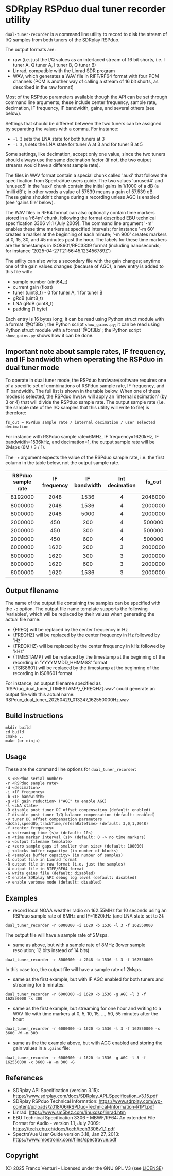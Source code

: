 # SDRplay RSPduo dual tuner recorder utility

`dual-tuner-recorder` is a command line utility to record to disk the stream of I/Q samples from both tuners of the SDRplay RSPduo.

The output formats are:
  - raw (i.e. just the I/Q values as an interlaced stream of 16 bit shorts, i.e. I tuner A, Q tuner A, I tuner B, Q tuner B)
  - Linrad, compatible with the Linrad SDR program
  - WAV, which generates a WAV file in RIFF/RF64 format with four PCM channels (PCM is another way of calling a stream of 16 bit shorts, as described in the raw format)

Most of the RSPduo parameters available though the API can be set through command line arguments; these include center frequency, sample rate, decimation, IF frequency, IF bandwidth, gains, and several others (see below).

Settings that should be different between the two tuners can be assigned by separating the values with a comma. For instance:
  - `-l 3` sets the LNA state for both tuners at 3
  - `-l 3,5` sets the LNA state for tuner A at 3 and for tuner B at 5

Some settings, like decimation, accept only one value, since the two tuners should always use the same decimation factor (if not, the two output streams would have a different sample rate).

The files in WAV format contain a special chunk called 'auxi' that follows the specification from SpectraVue users guide.
The two values 'unused4' and 'unused5' in the 'auxi' chunk contain the initial gains in 1/1000 of a dB (a 'milli dB'); in other words a value of 57539 means a gain of 57.539 dB. These gains shouldn't change during a recording unless AGC is enabled (see 'gains file' below).

The WAV files in RF64 format can also optionally contain time markers stored in a 'r64m' chunk, following the format described EBU technical specification 3306 v1.1 (July 2009). The command line argument '-m' enables these time markers at specified intervals; for instance '-m 60' creates a marker at the beginning of each minute; '-m 900' creates markers at 0, 15, 30, and 45 minutes past the hour. The labels for these time markers are the timestamps in ISO8601/RFC3339 format (including nanoseconds; for instance '2025-04-27T21:56:45.123456789Z')

The utility can also write a secondary file with the gain changes; anytime one of the gain values changes (because of AGC), a new entry is added to this file with:
   - sample number (uint64_t)
   - current gain (float)
   - tuner (uint8_t) - 0 for tuner A, 1 for tuner B
   - gRdB (uint8_t)
   - LNA gRdB  (uint8_t)
   - padding (1 byte)

Each entry is 16 bytes long; it can be read using Python struct module with a format '@Qf3Bx'; the Python script `show_gains.py`; it can be read using Python struct module with a format '@Qf3Bx'; the Python script `show_gains.py` shows how it can be done.

## Important note about sample rates, IF frequency, and IF bandwidth when operating the RSPduo in dual tuner mode

To operate in dual tuner mode, the RSPduo hardware/software requires one of a specific set of combinations of RSPduo sample rate, IF frequency, and IF bandwidth. The full list is shown in the table below. When one of these modes is selected, the RSPduo hw/sw will apply an 'internal decimation' (by 3 or 4) that will divide the RSPduo sample rate. The output sample rate (i.e. the sample rate of the I/Q samples that this utility will write to file) is therefore:

    fs_out = RSPduo sample rate / internal decimation / user selected decimation

For instance with RSPduo sample rate=6MHz, IF frequency=1620kHz, IF bandwidth=1536kHz, and decimation=1, the output sample rate will be 2Msps (6M / 3 / 1).

The `-r` argument expects the value of the RSPduo sample rate, i.e. the first column in the table below, not the output sample rate.

| RSPduo sample rate | IF frequency | IF bandwidth | Int decimation |  fs_out |
| :----------------: | :----------: | :----------: | :------------: | :-----: |
|      8192000       |    2048      |    1536      |       4        | 2048000 |
|      8000000       |    2048      |    1536      |       4        | 2000000 |
|      8000000       |    2048      |    5000      |       4        | 2000000 |
|      2000000       |     450      |     200      |       4        |  500000 |
|      2000000       |     450      |     300      |       4        |  500000 |
|      2000000       |     450      |     600      |       4        |  500000 |
|      6000000       |    1620      |     200      |       3        | 2000000 |
|      6000000       |    1620      |     300      |       3        | 2000000 |
|      6000000       |    1620      |     600      |       3        | 2000000 |
|      6000000       |    1620      |    1536      |       3        | 2000000 |


## Output filename

The name of the output file containing the samples can be specified with the `-o` option. The output file name template supports the following 'variables', which will be replaced by their values when generating the actual file name:
  - {FREQ} will be replaced by the center frequency in Hz
  - {FREQHZ} will be replaced by the center frequency in Hz followed by 'Hz'
  - {FREQKHZ} will be replaced by the center frequency in kHz followed by 'kHz'
  - {TIMESTAMP} will be replaced by the timestamp at the beginning of the recording in 'YYYYMMDD_HHMMSS' format
  - {TSIS8601} will be replaced by the timestamp at the beginning of the recording in IS08601 format

For instance, an output filename specified as 'RSPduo_dual_tuner_{TIMESTAMP}_{FREQHZ}.wav' could generate an output file with this actual name: RSPduo_dual_tuner_20250429_013247_162550000Hz.wav


## Build instructions

```
mkdir build
cd build
cmake ..
make (or ninja)
```


## Usage

These are the command line options for `dual_tuner_recorder`:

    -s <RSPduo serial number>
    -r <RSPduo sample rate>
    -d <decimation>
    -i <IF frequency>
    -b <IF bandwidth>
    -g <IF gain reduction> ("AGC" to enable AGC)
    -l <LNA state>
    -D disable post tuner DC offset compensation (default: enabled)
    -I disable post tuner I/Q balance compensation (default: enabled)
    -y tuner DC offset compensation parameters <dcCal,speedUp,trackTime,refeshRateTime> (default: 3,0,1,2048)
    -f <center frequency>
    -x <streaming time (s)> (default: 10s)
    -m <time marker interval (s)> (default: 0 -> no time markers)
    -o <output filename template>
    -z <zero sample gaps if smaller than size> (default: 100000)
    -j <blocks buffer capacity> (in number of blocks)
    -k <samples buffer capacity> (in number of samples)
    -L output file in Linrad format
    -R output file in raw format (i.e. just the samples)
    -W output file in RIFF/RF64 format
    -G write gains file (default: disabled)
    -X enable SDRplay API debug log level (default: disabled)
    -v enable verbose mode (default: disabled)


## Examples

- record local NOAA weather radio on 162.55MHz for 10 seconds using an RSPduo sample rate of 6MHz and IF=1620kHz (and LNA state set to 3):
```
dual_tuner_recorder -r 6000000 -i 1620 -b 1536 -l 3 -f 162550000
```
The output file will have a sample rate of 2Msps.

- same as above, but with a sample rate of 8MHz (lower sample resolution; 12 bits instead of 14 bits)
```
dual_tuner_recorder -r 8000000 -i 2048 -b 1536 -l 3 -f 162550000
```
In this case too, the output file will have a sample rate of 2Msps.

 - same as the first example, but with IF AGC enabled for both tuners and streaming for 5 minutes:
```
dual_tuner_recorder -r 6000000 -i 1620 -b 1536 -g AGC -l 3 -f 162550000 -x 300
```

 - same as the first example, but streaming for one hour and writing to a WAV file with time markers at 0, 5, 10, 15, ..., 50, 55 minutes after the hour:
```
dual_tuner_recorder -r 6000000 -i 1620 -b 1536 -l 3 -f 162550000 -x 3600 -W -m 300
```

 - same as the the example above, but with AGC enabled and storing the gain values in a `.gains` file:
```
dual_tuner_recorder -r 6000000 -i 1620 -b 1536 -g AGC -l 3 -f 162550000 -x 3600 -W -m 300 -G
```


## References

  - SDRplay API Specification (version 3.15): https://www.sdrplay.com/docs/SDRplay_API_Specification_v3.15.pdf
  - SDRplay RSPduo Technical Information: https://www.sdrplay.com/wp-content/uploads/2018/06/RSPDuo-Technical-Information-R1P1.pdf
  - Linrad: https://www.sm5bsz.com/linuxdsp/linrad.htm
  - EBU Technical Specification 3306 - MBWF/RF64: An extended File Format for Audio - version 1.1, July 2009: https://tech.ebu.ch/docs/tech/tech3306v1_1.pdf
  - SpectraVue User Guide version 3.18, Jan 27, 2013: https://www.moetronix.com/files/spectravue.pdf


## Copyright

(C) 2025 Franco Venturi - Licensed under the GNU GPL V3 (see [LICENSE](LICENSE))
